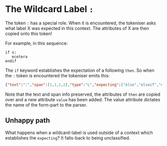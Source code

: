 # The Wildcard Label `:`

The token `:` has a special role. When it is encountered, the tokeniser asks
what label X was expected in this context. The attributes of X are then copied
onto this token!

For example, in this sequence:
```
if x:
   ecetera
endif
```
The `if` keyword establishes the expectation of a following `then`. So when the
`:` token is encountered the tokeniser emits this:

```json
{"text":":","span":[1,1,1,2],"type":"L","expecting":["else","elseif","elseifnot","catch"],"in":["try","if"],"value":"then"}
```

Note that the text and span info preserved, the attributes of `then` are copied
over and a new attribute `value` has been added. The value attribute dictates
the name of the form-part to the parser.

## Unhappy path

What happens when a wildcard-label is used outside of a context which establishes
the `expecting`? It falls-back to being unclassified.


